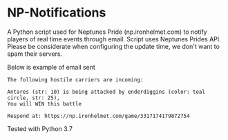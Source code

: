 # NP-Notifications
A Python script used for Neptunes Pride (np.ironhelmet.com) to notify players of real time events through email. Script uses Neptunes Prides API. Please be considerate when configuring the update time, we don't want to spam their servers. 

Below is example of email sent
```
The following hostile carriers are incoming:

Antares (str: 10) is being attacked by enderdiggins (color: teal circle, str: 25), 
You will WIN this battle

Respond at: https://np.ironhelmet.com/game/3317174179872754
```
Tested with Python 3.7 

